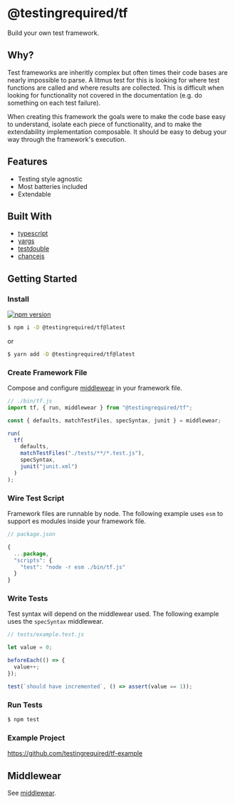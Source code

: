 # @testingrequired/tf

Build your own test framework.

## Why?

Test frameworks are inheritly complex but often times their code bases are nearly impossible to parse. A litmus test for this is looking for where test functions are called and where results are collected. This is difficult when looking for functionality not covered in the documentation (e.g. do something on each test failure).

When creating this framework the goals were to make the code base easy to understand, isolate each piece of functionality, and to make the extendability implementation composable. It should be easy to debug your way through the framework's execution.

## Features

- Testing style agnostic
- Most batteries included
- Extendable

## Built With

- [typescript](https://www.typescriptlang.org/)
- [yargs](https://github.com/yargs/yargs)
- [testdouble](https://github.com/testdouble/testdouble.js/)
- [chancejs](https://chancejs.com/)

## Getting Started

### Install

[![npm version](https://badge.fury.io/js/%40testingrequired%2Ftf.svg)](https://badge.fury.io/js/%40testingrequired%2Ftf)

```bash
$ npm i -D @testingrequired/tf@latest
```

or

```bash
$ yarn add -D @testingrequired/tf@latest
```

### Create Framework File

Compose and configure [middlewear](#middlewear) in your framework file.

```javascript
// ./bin/tf.js
import tf, { run, middlewear } from "@testingrequired/tf";

const { defaults, matchTestFiles, specSyntax, junit } = middlewear;

run(
  tf(
    defaults,
    matchTestFiles("./tests/**/*.test.js"),
    specSyntax,
    junit("junit.xml")
  )
);
```

### Wire Test Script

Framework files are runnable by node. The following example uses `esm` to support es modules inside your framework file.

```javascript
// package.json

{
  ...package,
  "scripts": {
    "test": "node -r esm ./bin/tf.js"
  }
}
```

### Write Tests

Test syntax will depend on the middlewear used. The following example uses the `specSyntax` middlewear.

```javascript
// tests/example.test.js

let value = 0;

beforeEach(() => {
  value++;
});

test(`should have incremented`, () => assert(value == 1));
```

### Run Tests

```bash
$ npm test
```

### Example Project

https://github.com/testingrequired/tf-example

## Middlewear

See [middlewear](MIDDLEWEAR.md).
